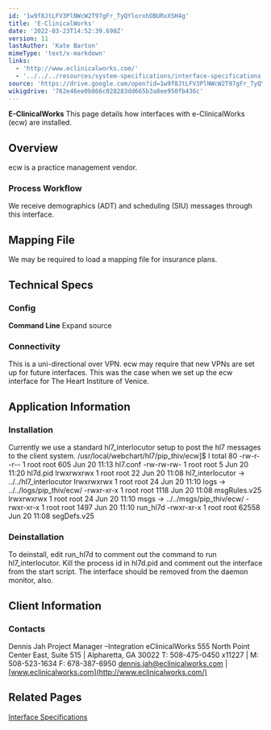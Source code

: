 ```yaml
---
id: '1w9f8JtLFV3PlNWcW2T97gFr_TyQYlorxhOBURxXSH4g'
title: 'E-ClinicalWorks'
date: '2022-03-23T14:52:39.698Z'
version: 11
lastAuthor: 'Kate Barton'
mimeType: 'text/x-markdown'
links:
  - 'http://www.eclinicalworks.com/'
  - '../../../resources/system-specifications/interface-specifications.md'
source: 'https://drive.google.com/open?id=1w9f8JtLFV3PlNWcW2T97gFr_TyQYlorxhOBURxXSH4g'
wikigdrive: '762e46ee0b866c028283dd665b3a8ee950fb436c'
---
```

**E-ClinicalWorks**
This page details how interfaces with e-ClinicalWorks (ecw) are installed.

## Overview

ecw is a practice management vendor.

### Process Workflow

We receive demographics (ADT) and scheduling (SIU) messages through this interface.

## Mapping File

We may be required to load a mapping file for insurance plans.

## Technical Specs


### Config

**Command Line**  Expand source
<profile name="COMMAND_LINE">
<item name="x" value="3" />
<item name="D" value="1" />
<item name="r" value="0" />
</profile>
<profile name="TRANSLATE">
<item name="DOC_TYPES" value="0" />
<item name="DOC_LOCATIONS" value="0" />
<item name="APT_TYPES" value="1" />
<item name="APT_ROOMS" value="0" />
<item name="APT_LOCATIONS" value="1" />
<item name="PAT_ETHNICITY" value="1" />
<item name="PAT_RACE" value="1" />
<item name="OBS_CODE" value="0" />
<item name="ENC_SERV_CODES" value="0" />
<item name="ENC_LOCATIONS" value="0" />
<item name="PATIENT_LOCATIONS" value="0" />
<item name="INS_COMPANY_NAME" value="0" />
<item name="ENC_TYPES" value="1" />
</profile>
<profile name="INTERFACE">
<item name="MASTER" value="1" />
<item name="NAME" value="eCW" />
<item name="RULES_EXT" value=".v25" />
<item name="PID_FILE" value="./hl7d.pid" />
<item name="FORMAT_XTN_USE_PHONE2" value="1" />
<item name="TXA_FIGURE_SERVICE_DATE_OUT" value="0" />
<item name="XCN_REMOVE_LT_ALPHA_FROM_XID" value="0" />
<item name="USE_ACCOUNT_NUMBER_FROM_PID" value="0" />
</profile>
<profile name="HACKS">
<item name="NEURO_HACK" value="1" />
<item name="EXPERIOR_SCHEDULING_HACK" value="1" />
</profile>
<profile name="SCHEDULING">
<item name="NO_ENCOUNTERS" value="1" />
<item name="GET_COMMENTS_FROM_SCH" value="1" />
</profile>
<profile name="INTERNAL_PMR">
<item name="PARTITION" value="ECW" />
<item name="FEILD" value="4" />
<item name="TRIM_LEADING_ALPHA" value="0" />
<item name="ADD_LEADING_ZEROS" value="0" />
<item name="ADD_TRAILING_ZEROS" value="0" />
</profile>
<profile name="EXTERNAL_PMR">
<item name="PARTITION" value="MR" />
<item name="FEILD" value="2" />
<item name="TRIM_LEADING_ALPHA" value="1" />
<item name="TRIM_LEADING_ZEROS" value="0" />
<item name="ADD_LEADING_ZEROS" value="0" />
<item name="ADD_TRAILING_ZEROS" value="0" />
</profile>
<profile name="ATTENDING_USER">
<item name="PROCESS" value="1" />
<item name="DEPT" value="Physicians" />
<item name="STATUS" value="2" />
<item name="PASSWD" value="" />
<item name="OPTIONS" value="5" />
</profile>
<profile name="ADMITTING_USER">
<item name="DEPT" value="Physicians" />
<item name="STATUS" value="2" />
<item name="PASSWD" value="" />
<item name="OPTIONS" value="4" />
</profile>
<profile name="SCHEDULED_USER">
<item name="DEPT" value="Physicians" />
<item name="STATUS" value="2" />
<item name="PASSWD" value="" />
<item name="OPTIONS" value="4" />
</profile>
<profile name="REFERRING_USER">
<item name="PROCESS" value="1" />
<item name="DEPT" value="Referring Physicians" />
<item name="STATUS" value="2" />
<item name="PASSWD" value="" />
<item name="OPTIONS" value="5" />
</profile>
<profile name="FAMILY_USER">
<item name="PROCESS" value="0" />
<item name="DEPT" value="Referring Physicians" />
<item name="STATUS" value="2" />
<item name="PASSWD" value="" />
<item name="OPTIONS" value="5" />
</profile>
<profile name="ORIGINATOR_USER">
<item name="PROCESS" value="1" />
<item name="DEPT" value="Physicians" />
<item name="STATUS" value="2" />
<item name="PASSWD" value="" />
<item name="OPTIONS" value="0" />
</profile>
</interface>

### Connectivity

This is a uni-directional over VPN. ecw may require that new VPNs are set up for future interfaces. This was the case when we set up the ecw interface for The Heart Institure of Venice.

## Application Information


### Installation

Currently we use a standard hl7_interlocutor setup to post the hl7 messages to the client system.
/usr/local/webchart/hl7/pip_thiv/ecw]$ l
total 80
-rw-r--r-- 1 root root   605 Jun 20 11:13 hl7.conf
-rw-rw-rw- 1 root root 	5 Jun 20 11:20 hl7d.pid
lrwxrwxrwx 1 root root	22 Jun 20 11:08 hl7_interlocutor -> ../../hl7_interlocutor
lrwxrwxrwx 1 root root	24 Jun 20 11:10 logs -> ../../logs/pip_thiv/ecw/
-rwxr-xr-x 1 root root  1118 Jun 20 11:08 msgRules.v25
lrwxrwxrwx 1 root root	24 Jun 20 11:10 msgs -> ../../msgs/pip_thiv/ecw/
-rwxr-xr-x 1 root root  1497 Jun 20 11:10 run_hl7d
-rwxr-xr-x 1 root root 62558 Jun 20 11:08 segDefs.v25

### Deinstallation

To deinstall, edit run_hl7d to comment out the command to run hl7_interlocutor. Kill the process id in hl7d.pid and comment out the interface from the start script. The interface should be removed from the daemon monitor, also.

## Client Information


### Contacts

Dennis Jah Project Manager –Integration eClinicalWorks 555 North Point Center East, Suite 515 | Alpharetta, GA 30022 T: 508-475-0450 x11227 | M: 508-523-1634 F: 678-387-6950 dennis.jah@eclinicalworks.com |[ ](http://www.eclinicalworks.com/)[www.eclinicalworks.com](http://www.eclinicalworks.com/)

## Related Pages

[Interface Specifications](../../../resources/system-specifications/interface-specifications.md)

